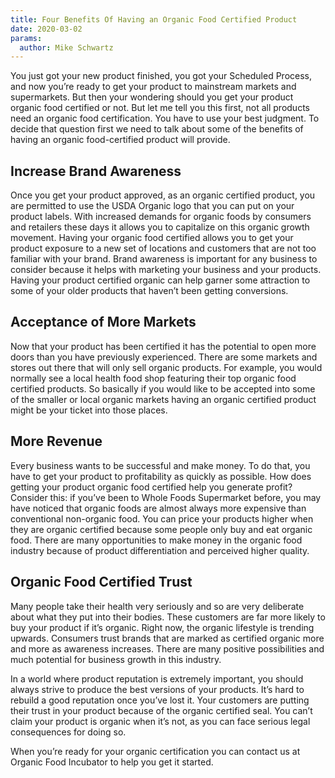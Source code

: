 ```yaml
---
title: Four Benefits Of Having an Organic Food Certified Product
date: 2020-03-02
params:
  author: Mike Schwartz
---
```


You just got your new product finished, you got your Scheduled Process, and now
you’re ready to get your product to mainstream markets and supermarkets. But
then your wondering should you get your product organic food certified or not.
But let me tell you this first, not all products need an organic food
certification. You have to use your best judgment. To decide that question first
we need to talk about some of the benefits of having an organic food-certified
product will provide.

<!--more-->

## Increase Brand Awareness

Once you get your product approved, as an organic certified product, you are
permitted to use the USDA Organic logo that you can put on your product labels.
With increased demands for organic foods by consumers and retailers these days
it allows you to capitalize on this organic growth movement. Having your organic
food certified allows you to get your product exposure to a new set of locations
and customers that are not too familiar with your brand. Brand awareness is
important for any business to consider because it helps with marketing your
business and your products. Having your product certified organic can help
garner some attraction to some of your older products that haven’t been getting
conversions.

## Acceptance of More Markets

Now that your product has been certified it has the potential to open more doors
than you have previously experienced. There are some markets and stores out
there that will only sell organic products. For example, you would normally see
a local health food shop featuring their top organic food certified products. So
basically if you would like to be accepted into some of the smaller or local
organic markets having an organic certified product might be your ticket into
those places.

## More Revenue

Every business wants to be successful and make money. To do that, you have to
get your product to profitability as quickly as possible. How does getting your
product organic food certified help you generate profit? Consider this: if
you’ve been to Whole Foods Supermarket before, you may have noticed that organic
foods are almost always more expensive than conventional non-organic food. You
can price your products higher when they are organic certified because some
people only buy and eat organic food. There are many opportunities to make money
in the organic food industry because of product differentiation and perceived
higher quality.

## Organic Food Certified Trust

Many people take their health very seriously and so are very deliberate about
what they put into their bodies. These customers are far more likely to buy your
product if it’s organic. Right now, the organic lifestyle is trending upwards.
Consumers trust brands that are marked as certified organic more and more as
awareness increases. There are many positive possibilities and much potential
for business growth in this industry.

In a world where product reputation is extremely important, you should always
strive to produce the best versions of your products. It’s hard to rebuild a
good reputation once you’ve lost it. Your customers are putting their trust in
your product because of the organic certified seal. You can’t claim your product
is organic when it’s not, as you can face serious legal consequences for doing
so.

When you’re ready for your organic certification you can contact us at Organic
Food Incubator to help you get it started.
